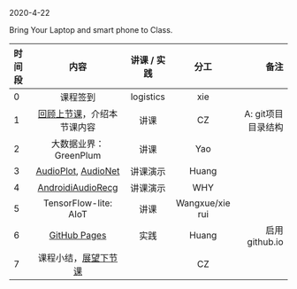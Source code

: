 2020-4-22

Bring Your Laptop and smart phone  to Class. 

|时间段   |  内容    | 讲课 / 实践     |  分工  |  备注       |
| :---    |   :----:    |   :----:    |    :----:    | ---: |
|   0     |  课程签到     |  logistics   |     xie     |        |
|   1     |  [回顾上节课](../../Schedule/WW9/WW9-Plan.md)，介绍本节课内容     |  讲课    |     CZ     |   A: git项目目录结构     |
|   2     |  大数据业界：GreenPlum     | 讲课  | Yao |   |
|   3     |  [AudioPlot](), [AudioNet](https://github.com/saturn-lab/audioNet)     | 讲课演示  | Huang |   |
|   4     |  [AndroidiAudioRecg](https://github.com/saturn-lab/androidAudioRecg)     | 讲课演示  | WHY |   |
|   5     |  TensorFlow-lite: AIoT     | 讲课  |  Wangxue/xie rui |   |
|   6     |  [GitHub Pages](https://pages.github.com/)    |   实践  |    Huang     |  启用github.io  |
|   7     |  课程小结，[展望下节课](../WW11/WW11-Plan.md)   |     |  CZ |   |




